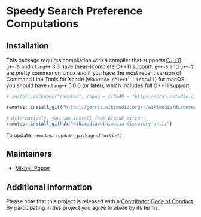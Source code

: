 # Speedy Search Preference Computations

## Installation

This package requires compilation with a compiler that supports [C++11](https://en.wikipedia.org/wiki/C%2B%2B11). `g++-5` and `clang++` 3.3 have (near-)complete C++11 support. `g++-6` and `g++-7` are pretty common on Linux and if you have the most recent version of Command Line Tools for Xcode (via `xcode-select --install`) for macOS, you should have `clang++` 5.0.0 (or later), which includes full C++11 support.

```R
# install.packages("remotes", repos = c(CRAN = "https://cran.rstudio.com/"))

remotes::install_git("https://gerrit.wikimedia.org/r/wikimedia/discovery/ortiz")

# Alternatively, you can install from GitHub mirror:
remotes::install_github("wikimedia/wikimedia-discovery-ortiz")
```

To update: `remotes::update_packages("ortiz")`

## Maintainers

- [Mikhail Popov](https://meta.wikimedia.org/wiki/User:MPopov_(WMF))

## Additional Information

Please note that this project is released with a [Contributor Code of Conduct](CONDUCT.md). By participating in this project you agree to abide by its terms.
